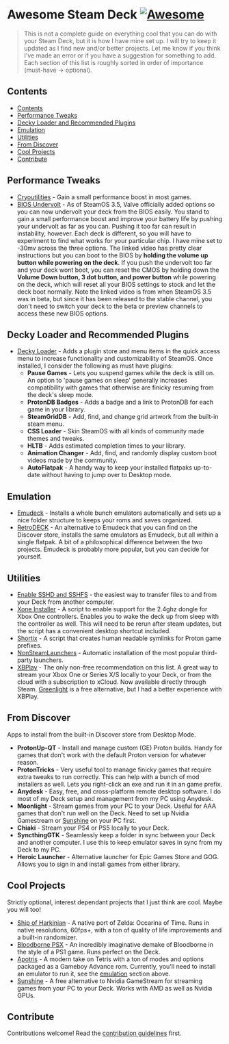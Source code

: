 <!-- omit from toc -->
# Awesome Steam Deck [![Awesome](https://awesome.re/badge.svg)](https://awesome.re)

> This is not a complete guide on everything cool that you can do with your Steam Deck, but it is how I have mine set up. I will try to keep it updated as I find new and/or better projects. Let me know if you think I've made an error or if you have a suggestion for something to add. Each section of this list is roughly sorted in order of importance (must-have -> optional).


## Contents
- [Contents](#contents)
- [Performance Tweaks](#performance-tweaks)
- [Decky Loader and Recommended Plugins](#decky-loader-and-recommended-plugins)
- [Emulation](#emulation)
- [Utilities](#utilities)
- [From Discover](#from-discover)
- [Cool Projects](#cool-projects)
- [Contribute](#contribute)



## Performance Tweaks
- [Cryoutilities](https://github.com/CryoByte33/steam-deck-utilities) - Gain a small performance boost in most games. 
- [BIOS Undervolt](https://youtu.be/Roi6lvrcH-I?si=Q8nvUFDA5klv1oUl&t=57) - As of SteamOS 3.5, Valve officially added options so you can now undervolt your deck from the BIOS easily. You stand to gain a small performance boost and improve your battery life by pushing your undervolt as far as you can. Pushing it too far can result in instability, however. Each deck is different, so you will have to experiment to find what works for your particular chip. I have mine set to -30mv across the three options. The linked video has pretty clear instructions but you can boot to the BIOS by **holding the volume up button while powering on the deck**. If you push the undervolt too far and your deck wont boot, you can reset the CMOS by holding down the **Volume Down button, 3 dot button, and power button** while powering on the deck, which will reset all your BIOS settings to stock and let the deck boot normally. Note the linked video is from when SteamOS 3.5 was in beta, but since it has been released to the stable channel, you don't need to switch your deck to the beta or preview channels to access these new BIOS options.


## Decky Loader and Recommended Plugins
- [Decky Loader](https://github.com/SteamDeckHomebrew/decky-loader) - Adds a plugin store and menu items in the quick access menu to increase functionality and customizability of SteamOS. Once installed, I consider the following as must have plugins:
    - **Pause Games** - Lets you suspend games while the deck is still on. An option to 'pause games on sleep' generally increases compatibility with games that otherwise are finicky resuming from the deck's sleep mode.
    - **ProtonDB Badges** - Adds a badge and a link to ProtonDB for each game in your library. 
    - **SteamGridDB** - Add, find, and change grid artwork from the built-in steam menu. 
    - **CSS Loader** - Skin SteamOS with all kinds of community made themes and tweaks.
    - **HLTB** - Adds estimated completion times to your library. 
    - **Animation Changer** - Add, find, and randomly display custom boot videos made by the community.
    - **AutoFlatpak** - A handy way to keep your installed flatpaks up-to-date without having to jump over to Desktop mode. 

## Emulation
- [Emudeck](https://www.emudeck.com) - Installs a whole bunch emulators automatically and sets up a nice folder structure to keeps your roms and saves organized. 
- [RetroDECK](https://retrodeck.net/) - An alternative to Emudeck that you can find on the Discover store, installs the same emulators as Emudeck, but all within a single flatpak. A bit of a philosophical difference between the two projects. Emudeck is probably more popular, but you can decide for yourself. 

## Utilities
- [Enable SSHD and SSHFS](https://www.youtube.com/watch?v=6GT67H8Xsjs) - the easiest way to transfer files to and from your Deck from another computer.
- [Xone Installer](https://gist.github.com/cdleveille/e84c235c6e8c17042d35a7c0d92cdc96) - A script to enable support for the 2.4ghz dongle for Xbox One controllers. Enables you to wake the deck up from sleep with the controller as well. This will need to be rerun after steam updates, but the script has a convenient desktop shortcut included.
- [Shortix](https://github.com/Jannomag/shortix) - A script that creates human readable symlinks for Proton game prefixes. 
- [NonSteamLaunchers](https://github.com/moraroy/NonSteamLaunchers-On-Steam-Deck) - Automatic installation of the most popular third-party launchers.
- [XBPlay](https://store.steampowered.com/app/2693120/XBPlay/) - The only non-free recommendation on this list. A great way to stream your Xbox One or Series X/S locally to your Deck, or from the cloud with a subscription to xCloud. Now available directly through Steam. [Greenlight](https://github.com/unknownskl/greenlight) is a free alternative, but I had a better experience with XBPlay.
  
## From Discover
Apps to install from the built-in Discover store from Desktop Mode.
- **ProtonUp-QT** - Install and manage custom (GE) Proton builds. Handy for games that don't work with the default Proton version for whatever reason. 
- **ProtonTricks** - Very useful tool to manage finicky games that require extra tweaks to run correctly. This can help with a bunch of mod installers as well. Lets you right-click an exe and run it in an game prefix.
- **Anydesk** - Easy, free, and cross-platform remote desktop software. I do most of my Deck setup and management from my PC using Anydesk.
- **Moonlight** - Stream games from your PC to your Deck. Useful for AAA games that don't run well on the Deck. Need to set up Nvidia Gamestream or [Sunshine](https://github.com/LizardByte/Sunshine) on your PC first.
- **Chiaki** - Stream your PS4 or PS5 locally to your Deck.
- **SyncthingGTK** - Seamlessly keep a folder in sync between your Deck and another computer. I use this to keep emulator saves in sync from my Deck to my PC.
- **Heroic Launcher** - Alternative launcher for Epic Games Store and GOG. Allows you to sign in and install games from either library. 

    
## Cool Projects
Strictly optional, interest dependant projects that I just think are cool. Maybe you will too!
- [Ship of Harkinian](https://www.shipofharkinian.com/) - A native port of Zelda: Occarina of Time. Runs in native resolutions, 60fps+, with a ton of quality of life improvements and a built-in randomizer.
- [Bloodborne PSX](https://b0tster.itch.io/bbpsx) - An incredibly imaginative demake of Bloodborne in the style of a PS1 game. Runs perfect on the Deck. 
- [Apotris](https://akouzoukos.com/apotris) - A modern take on Tetris with a ton of modes and options packaged as a Gameboy Advance rom. Currently, you'll need to install an emulator to run it, see the [emulation](#emulation) section above.
- [Sunshine](https://github.com/LizardByte/Sunshine) - A free alternative to Nvidia GameStream for streaming games from your PC to your Deck. Works with AMD as well as Nvidia GPUs.

## Contribute

Contributions welcome! Read the [contribution guidelines](contributing.md) first.
